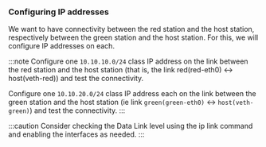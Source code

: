 ### Configuring IP addresses

We want to have connectivity between the red station and the host station, respectively between the green station and the host station. For this, we will configure IP addresses on each.

:::note
Configure one `10.10.10.0/24` class IP address on the link between the red station and the host station (that is, the link red(red-eth0) ↔ host(veth-red)) and test the connectivity.

Configure one `10.10.20.0/24` class IP address each on the link between the green station and the host station (ie link `green(green-eth0)` ↔ `host(veth-green)`) and test the connectivity.
:::

:::caution
Consider checking the Data Link level using the ip link command and enabling the interfaces as needed.
:::
